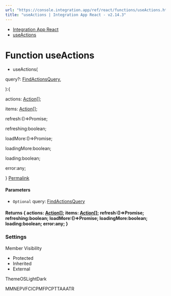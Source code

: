 ```yaml
---
url: "https://console.integration.app/ref/react/functions/useActions.html"
title: "useActions | Integration App React - v2.14.3"
---
```


- [Integration App React](https://console.integration.app/ref/react/index.html)
- [useActions](https://console.integration.app/ref/react/functions/useActions.html)

# Function useActions

- useActions(

query?: [FindActionsQuery](https://console.integration.app/ref/react/interfaces/FindActionsQuery.html),

):{

actions: [Action](https://console.integration.app/ref/react/interfaces/Action.html)\[\];

items: [Action](https://console.integration.app/ref/react/interfaces/Action.html)\[\];

refresh:()=>Promise<void>;

refreshing:boolean;

loadMore:()=>Promise<void>;

loadingMore:boolean;

loading:boolean;

error:any;

} [Permalink](https://console.integration.app/ref/react/functions/useActions.html#useactions)





#### Parameters



- `Optional` query: [FindActionsQuery](https://console.integration.app/ref/react/interfaces/FindActionsQuery.html)

#### Returns {  actions: [Action](https://console.integration.app/ref/react/interfaces/Action.html)\[\];  items: [Action](https://console.integration.app/ref/react/interfaces/Action.html)\[\];  refresh:()=>Promise<void>;  refreshing:boolean;  loadMore:()=>Promise<void>;  loadingMore:boolean;  loading:boolean;  error:any;  }

### Settings

Member Visibility

- Protected
- Inherited
- External

ThemeOSLightDark

MMNEPVFCICPMFPCPTTAAATR